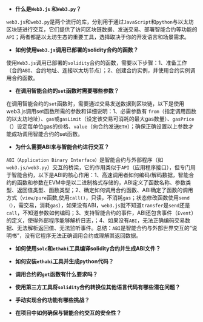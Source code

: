 - **什么是`Web3.js` 和`Web3.py`？**

`web3.js`和`web3.py`是两个流行的库，分别用于通过`JavaScript`和`python`与以太坊区块链进行交互，它们提供了访问区块链数据、发送交易、部署智能合约等功能的`API`；两者都是以太坊生态的重要工具，选择取决于你的开发语言和场景需求。

- **如何使用`Web3.js`调用已部署的solidity合约的函数？**

使用`Web3.js`调用已部署的`solidity`合约的函数，需要以下步骤：1、准备工作（合约`ABI`、合约地址、连接以太坊节点）；2、创建合约实例，并使用合约实例调用合约函数。

- **在调用智能合约的`set`函数时需要哪些参数？**

在调用智能合约的`set`函数时，需要通过交易发送数据到区块链，以下是使用web3.js调用set函数所需的参数和详细说明：1、必需参数有 `from`（指定调用函数的以太坊地址）、`gas`或`gasLimit`（设定该交易可消耗的最大gas数量）、`gasPrice`（）设定每单位gas的价格、`value`（向合约发送`ETH`）；确保正确设置以上参数才能成功调用智能合约的set函数。

- **为什么需要ABI来与智能合约进行交互？**

`ABI（Application Binary Interface）`是智能合约与外部程序（如`web3.js/web3.py`）交互的桥梁，它的作用类似于`API`（应用程序接口），但专门用于智能合约，以下是ABI的核心作用：1、高速调用者如何编码/解码数据，智能合约的函数和参数在EVM中是以二进制格式存储的，ABI定义了函数名称、参数类型、返回值类型、函数类型；2、确定如何调用合约函数、ABI确定了函数的调用方式（`view/pure`函数,使用`call()`，只读，不消耗`gas`；状态修改函数使用`send（）`，需交易，消耗`gas`），如果没有ABI，`web3.js`就不知道`transfer`是`send`还是`call`，不知道参数如何编码；3、支持智能合约的事件，ABI还包含事件（`Event`）的定义，使得外部程序能够解析日志，；4、如果没有`ABI`，无法正确编码交易数据、无法解析返回值、无法监听事件。总结：`ABI`是智能合约与外部世界交互的“说明书”，没有它程序无法正确调用合约或理解其返回数据。

- **如何使用`solc`和`ethabi`工具编译solidity合约并生成ABI文件？**



- **如何安装`ethabi`工具并生成python代码？**



- **调用合约的`get`函数有什么要求吗？**



- **使用第三方工具将`solidity`合约转换位其他语言代码有哪些潜在问题？**



- **手动实现合约功能有哪些挑战？**



- **在项目中如何确保与智能合约交互的安全性？**

